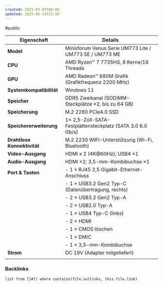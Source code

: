 ```yaml
---
created: 2025-03-03T08:00
updated: 2025-06-14T21:20
---
```

#public

| **Eigenschaft**             | **Details**                                                |
| --------------------------- | ---------------------------------------------------------- |
| **Model**                   | Minisforum Venus Serie UM773 Lite / UM773 SE / UM773 ME    |
| **CPU**                     | AMD Ryzen™ 7 7735HS, 8 Kerne/16 Threads                    |
| **GPU**                     | AMD Radeon™ 680M Grafik (Grafikfrequenz 2200 MHz)          |
| **Systemkompatibilität**    | Windows 11                                                 |
| **Speicher**                | DDR5 Zweikanal (SODIMM-Steckplätze ×2, bis zu 64 GB)       |
| **Speicherung**             | M.2 2280 PCIe4.0 SSD                                       |
| **Speichererweiterung**     | 1× 2,5-Zoll-SATA-Festplattensteckplatz (SATA 3.0 6.0 Gb/s) |
| **Drahtlose Konnektivität** | M.2 2230 WIFI-Unterstützung (Wi-Fi, Bluetooth)             |
| **Video-Ausgang**           | HDMI x 2 (4K@60Hz); USB4 ×1                                |
| **Audio-Ausgang**           | HDMI ×2; 3,5-mm-Kombibuchse ×1                             |
| **Port & Tasten**           | - 1 × RJ45 2,5 Gigabit-Ethernet-Anschluss                  |
|                             | - 1 × USB3.2 Gen2 Typ-C (Datenübertragung, rechts)         |
|                             | - 2 × USB3.2 Gen2 Typ-A                                    |
|                             | - 2 × USB2.0 Typ-A                                         |
|                             | - 1 × USB4 Typ-C (links)                                   |
|                             | - 2 × HDMI                                                 |
|                             | - 1 × CMOS löschen                                         |
|                             | - 1 × DMIC                                                 |
|                             | - 1 × 3,5-mm-Kombibuchse                                   |
| **Strom**                   | DC 19V (Adapter mitgeliefert)                              |
|                             |                                                            |

### Backlinks
```dataview 
list from [[#]] where contains(file.outlinks, this.file.link)
```

